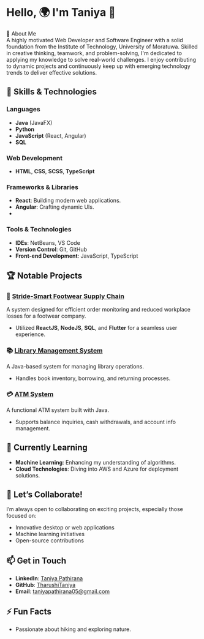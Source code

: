 

# Hello, 🌍 I'm Taniya 👋

🌟 About Me  
A highly motivated Web Developer and Software Engineer with a solid foundation from the Institute of Technology, University of Moratuwa. Skilled in creative thinking, teamwork, and problem-solving, I'm dedicated to applying my knowledge to solve real-world challenges. I enjoy contributing to dynamic projects and continuously keep up with emerging technology trends to deliver effective solutions.

## 🚀 Skills & Technologies

### Languages
- **Java** (JavaFX)
- **Python**
- **JavaScript** (React, Angular)
- **SQL**

### Web Development
- **HTML**, **CSS**, **SCSS**, **TypeScript**

### Frameworks & Libraries
- **React**: Building modern web applications.
- **Angular**: Crafting dynamic UIs.
- 

### Tools & Technologies
- **IDEs**: NetBeans, VS Code
- **Version Control**: Git, GitHub
- **Front-end Development**: JavaScript, TypeScript

## 🏆 Notable Projects

### 🥾 [Stride-Smart Footwear Supply Chain](https://github.com/TharushiTaniya/stride-smart)
A system designed for efficient order monitoring and reduced workplace losses for a footwear company.  
- Utilized **ReactJS**, **NodeJS**, **SQL**, and **Flutter** for a seamless user experience.

### 📚 [Library Management System](https://github.com/TharushiTaniya/library-system)
A Java-based system for managing library operations.  
- Handles book inventory, borrowing, and returning processes.

### 💳 [ATM System](https://github.com/TharushiTaniya/atm-system)
A functional ATM system built with Java.  
- Supports balance inquiries, cash withdrawals, and account info management.

## 🌱 Currently Learning
- **Machine Learning**: Enhancing my understanding of algorithms.
- **Cloud Technologies**: Diving into AWS and Azure for deployment solutions.

## 🤝 Let’s Collaborate!
I’m always open to collaborating on exciting projects, especially those focused on:
- Innovative desktop or web applications
- Machine learning initiatives
- Open-source contributions

## 📫 Get in Touch
- **LinkedIn**: [Taniya Pathirana](https://www.linkedin.com/in/taniya-pathirana-462833294/)
- **GitHub**: [TharushiTaniya](https://github.com/TharushiTaniya)
- **Email**: taniyapathirana05@gmail.com

## ⚡ Fun Facts
- Passionate about hiking and exploring nature.
